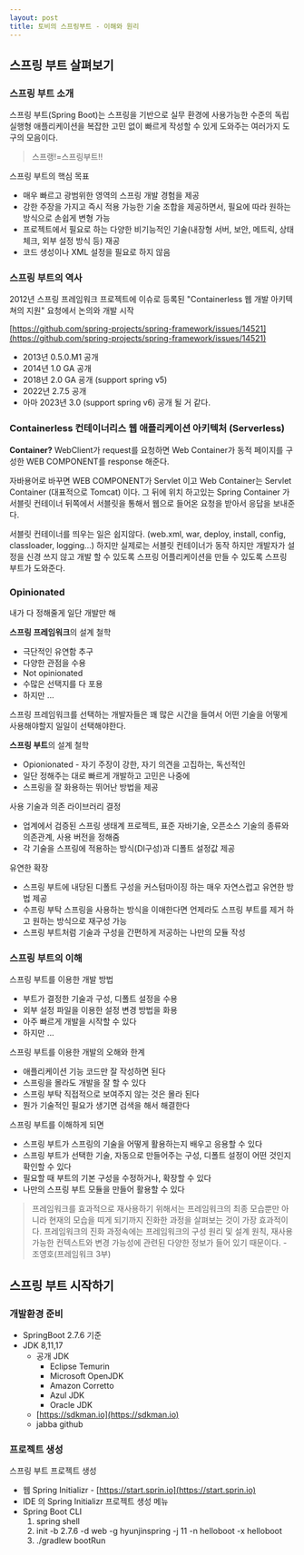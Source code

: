 ```yaml
---
layout: post
title: 토비의 스프링부트 - 이해와 원리
---
```


## 스프링 부트 살펴보기

### 스프링 부트 소개
스프링 부트(Spring Boot)는 스프링을 기반으로 실무 환경에 사용가능한 수준의 독립실행형 애플리케이션을 복잡한 고민 없이 빠르게 작성할 수 있게 도와주는 여러가지 도구의 모음이다.

>스프랭!=스프링부트!!

스프링 부트의 핵심 목표
- 매우 빠르고 광범위한 영역의 스프링 개발 경험을 제공
- 강한 주장을 가지고 즉시 적용 가능한 기술 조합을 제공하면서, 필요에 따라 원하는 방식으로 손쉽게 변형 가능
- 프로젝트에서 필요로 하는 다양한 비기능적인 기술(내장형 서버, 보안, 메트릭, 상태 체크, 외부 설정 방식 등) 재공
- 코드 생성이나 XML 설정을 필요로 하지 않음

### 스프링 부트의 역사
2012년 스프링 프레임워크 프로젝트에 이슈로 등록된 "Containerless 웹 개발 아키텍쳐의 지원" 요청에서 논의와 개발 시작

[https://github.com/spring-projects/spring-framework/issues/14521](https://github.com/spring-projects/spring-framework/issues/14521)

- 2013년 0.5.0.M1 공개
- 2014년 1.0 GA 공개
- 2018년 2.0 GA 굥개 (support spring v5)
- 2022년 2.7.5 공개
- 아마 2023년 3.0 (support spring v6) 공개 될 거 같다.

### Containerless 컨테이너리스 웹 애플리케이션 아키텍처 (Serverless)

**Container?**
WebClient가 request를 요청하면 Web Container가 동적 페이지를 구성한 WEB COMPONENT를 response 해준다.

자바용어로 바꾸면  WEB COMPONENT가 Servlet 이고   Web Container는 Servlet Container (대표적으로 Tomcat) 이다.
그 뒤에 위치 하고있는 Spring Container 가 서블릿 컨테이너 뒤쪽에서 서블릿을 통해서 웹으로 들어온 요청을 받아서 응답을 보내준다.

서블릿 컨테이너를 띄우는 일은 쉽지않다. (web.xml, war, deploy, install, config, classloader, logging...) 하지만
실제로는 서블릿 컨테이너가 동작 하지만 개발자가 설정을 신경 쓰지 않고 개발 할 수 있도록 스프링 어플리케이션을 만들 수 있도록 스프링 부트가 도와준다.

### Opinionated
내가 다 정해줄게 일단 개발만 해

**스프링 프레임워크**의 설계 철학
- 극단적인 유연함 추구
- 다양한 관점을 수용
- Not opinionated
- 수많은 선택지를 다 포용
- 하지만 ...

스프링 프레임워크를 선택하는 개발자들은 꽤 많은 시간을 들여서 어떤 기술을 어떻게 사용해야할지 일일이 선택해야한다.

**스프링 부트**의 설계 철학
- Opionionated -  자기 주장이 강한, 자기 의견을 고집하는, 독선적인
- 일단 정해주는 대로 빠르게 개발하고 고민은 나중에
- 스프링을 잘 화용하는 뛰어난 방법을 제공

사용 기술과 의존 라이브러리 결정
- 업계에서 검증된 스프링 생태계 프로젝트, 표준 자바기술, 오픈소스 기술의 종류와 의존관계, 사용 버전을 정해줌
- 각 기술을 스프링에 적용하는 방식(DI구성)과 디폴트 설정값 제공


유연한 확장
- 스프링 부트에 내당된 디폴트 구성을 커스텀마이징 하는 매우 자연스럽고 유연한 방법 제공
- 수프링 부탁 스프링을 사용하는 방식을 이애한다면 언제라도 스프링 부트를 제거 하고 원하는 방식으로 재구성 가능
- 스프링 부트처럼 기술과 구성을 간편하게 저공하는 나만의 모듈 작성

### 스프링 부트의 이해

스프링 부트를 이용한 개발 방법
- 부트가 결정한 기술과 구성, 디폴트 설정을 수용
- 외부 설정 파일을 이용한 설정 변경 방법을 화용
- 아주 빠르게 개발을 시작할 수 있다
- 하지만 ...

스프링 부트를 이용한 개발의 오해와 한계
- 애플리케이션 기능 코드만 잘 작성하면 된다
- 스프링을 몰라도 개발을 잘 할 수 있다
- 스프링 부탁 직접적으로 보여주지 않는 것은 몰라 된다
- 뭔가 기술적인 필요가 생기면 검색을 해서 해결한다

스프링 부트를 이해하게 되면
- 스프링 부트가 스프링의 기술을 어떻게 활용하는지 배우고 응용할 수 있다
- 스프링 부트가 선택한 기술, 자동으로 만들어주는 구성, 디폴트 설정이 어떤 것인지 확인할 수 있다
- 필요할 때 부트의 기본 구성을 수정하거나, 확장할 수 있다
- 나만의 스프링 부트 모듈을 만들어 활용할 수 있다

>프레임워크를 효과적으로 재사용하기 위해서는 프레임워크의 최종 모습뿐만 아니라 현재의 모습을 띠게 되기까지 진화한
> 과정을 살펴보는 것이 가장 효과적이다. 프레임워크의 진화 과정속에는 프레임워크의 구성 원리 및 설계 원칙, 재사용 가능한 컨텍스트와
> 변경 가능성에 관련된 다양한 정보가 들어 있기 때문이다. - 조영호(프레임워크 3부)


## 스프링 부트 시작하기
### 개발환경 준비
- SpringBoot 2.7.6 기준
- JDK 8,11,17
    - 공개 JDK
        - Eclipse Temurin
        - Microsoft OpenJDK
        - Amazon Corretto
        - Azul JDK
        - Oracle JDK
    - [https://sdkman.io](https://sdkman.io)
    - jabba github

### 프로젝트 생성
스프링 부트 프로젝트 생성
- 웹 Spring Initializr - [https://start.sprin.io](https://start.sprin.io)
- IDE 의 Spring Initializr 프로젝트 생성 메뉴
- Spring Boot CLI
    1. spring shell
    2. init -b 2.7.6 -d web -g hyunjinspring -j 11 -n helloboot -x helloboot
    3. ./gradlew bootRun